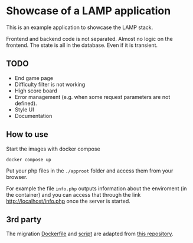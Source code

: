 # Showcase of a LAMP application

This is an example application to showcase the LAMP stack.

Frontend and backend code is not separated.
Almost no logic on the frontend.
The state is all in the database. Even if it is transient.

## TODO

- End game page
- Difficulty filter is not working
- High score board
- Error management (e.g. when some request parameters are not defined).
- Style UI
- Documentation

## How to use

Start the images with docker compose

    docker compose up

Put your php files in the `./approot` folder and access them from your browser.

For example the file `info.php` outputs information about the enviroment
(in the container) and you can access that through the link
<http://localhost/info.php> once the server is started.

## 3rd party

The migration [Dockerfile](migrations/Dockerfile) and
[script](migrations/migrate.sh) are adapted from
[this repository](https://github.com/mathew-hall/mysql_migration).
